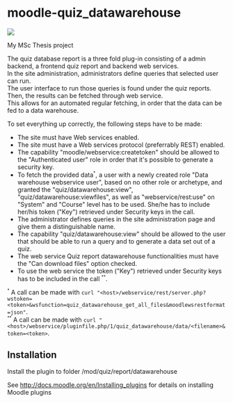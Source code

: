 # moodle-quiz_datawarehouse
![](https://github.com/lucaboesch/moodle-quiz_datawarehouse/actions/workflows/moodle-plugin-ci.yml/badge.svg)

My MSc Thesis project

The quiz database report is a three fold plug-in consisting of a admin backend, a frontend quiz report and backend web services.  
In the site administration, administrators define queries that selected user can run.  
The user interface to run those queries is found under the quiz reports.  
Then, the results can be fetched through web service.  
This allows for an automated regular fetching, in order that the data can be fed to a data warehouse.

To set everything up correctly, the following steps have to be made:

*   The site must have Web services enabled.
*   The site must have a Web services protocol (preferrably REST) enabled.
*   The capability "moodle/webservice:createtoken" should be allowed to the "Authenticated user" role in order that it's possible to generate a security key.
*   To fetch the provided data<sup><small>&#42;</small></sup>, a user with a newly created role "Data warehouse webservice user", based on no other role or archetype, and granted the "quiz/datawarehouse:view", "quiz/datawarehouse:viewfiles", as well as "webservice/rest:use" on "System" and "Course" level has to be used. She/he has to include her/his token ("Key") retrieved under Security keys in the call.
*   The administrator defines queries in the site administration page and give them a distinguishable name.
*   The capability "quiz/datawarehouse:view" should be allowed to the user that should be able to run a query and to generate a data set out of a quiz.
*   The web service Quiz report datawarehouse functionalities must have the "Can download files" option checked.
*   To use the web service the token ("Key") retrieved under Security keys has to be included in the call <sup><small>&#42;&#42;</small></sup>.

<sup><small>&#42;</small></sup> A call can be made with `curl "<host>/webservice/rest/server.php?wstoken=<token>&wsfunction=quiz_datawarehouse_get_all_files&moodlewsrestformat=json"`.<br/>
<sup><small>&#42;&#42;</small></sup> A call can be made with `curl "<host>/webservice/pluginfile.php/1/quiz_datawarehouse/data/<filename>&token=<token>`.

Installation
------------

Install the plugin to folder
/mod/quiz/report/datawarehouse

See http://docs.moodle.org/en/Installing_plugins for details on installing Moodle plugins
